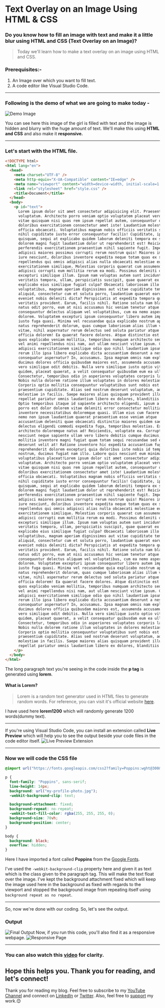 # Text Overlay on an Image Using HTML & CSS

### Do you know how to fill an image with text and make it a little blur using HTML and CSS (Text Overlay on an Image)?
> Today we'll learn  how to make a text overlay on an image using HTML and CSS.

### Prerequisites:- 
1. An Image over which you want to fill text.
2. A code editor like Visual Studio Code.

---

### Following is the demo of what we are going to make today - 
![Demo Image](https://dev-to-uploads.s3.amazonaws.com/uploads/articles/encmmz9az5y8tamoknei.png)

You can see here this image of the girl is filled with text and the image is hidden and blurry with the huge amount of text.
We'll make this using **HTML and CSS** and also make it **responsive.**

---

### Let's start with the HTML file.

```html
<!DOCTYPE html>
<html lang="en">
  <head>
    <meta charset="UTF-8" />
    <meta http-equiv="X-UA-Compatible" content="IE=edge" />
    <meta name="viewport" content="width=device-width, initial-scale=1.0" />
    <link rel="stylesheet" href="style.css" />
    <title>Document</title>
  </head>
  <body>
    <p id="text">
      Lorem ipsum dolor sit amet consectetur adipisicing elit. Praesentium,
      voluptatum. Architecto porro veniam optio voluptatem placeat vero eligendi
      vitae quisquam nisi quas rem ipsum repellat autem, consequuntur quibusdam
      doloribus exercitationem consectetur amet iste! Laudantium molestiae
      officia obcaecati. Voluptatibus magnam nobis officiis veritatis suscipit
      nihil cupiditate iusto error consequuntur facilis! Cupiditate, ipsa
      quisquam, sequi at explicabo quidem laborum deleniti tempora ex similique,
      dolorem magni fugit laudantium dolor ut reprehenderit est! Reiciendis
      perferendis exercitationem praesentium nihil sapiente fugit. Impedit
      adipisci maiores possimus corrupti rerum nostrum quis! Maiores impedit
      iure nesciunt, doloribus inventore expedita neque totam quas ex sed fugit
      repellendus qui omnis adipisci alias nulla obcaecati molestiae eum, aut
      exercitationem similique. Molestias corporis quaerat cum assumenda,
      adipisci corrupti eum mollitia rerum ea modi. Possimus deleniti quaerat
      excepturi similique illum. Ipsum nam voluptas autem sunt incidunt
      veritatis tempora, ullam, perspiciatis suscipit, quae quaerat ex dolores
      explicabo eius similique fugiat culpa? Obcaecati laboriosam illo
      voluptatibus, magnam aperiam dignissimos aut vitae cupiditate tempora
      aliquid, consectetur cum et soluta porro, laudantium quaerat earum nostrum
      eveniet nobis deleniti dicta? Perspiciatis at expedita tempora quos
      veritatis provident. Earum, facilis nihil. Ratione soluta nam blanditiis
      natus odit porro, eum at nisi accusamus hic veniam tenetur atque
      consequuntur delectus aliquam vel voluptatibus, cum ea nemo aspernatur qui
      dolorem. Voluptatem excepturi ipsum consequuntur libero autem impedit
      iusto fuga quasi. Minima vel recusandae quia explicabo nostrum aperiam
      natus reprehenderit dolorum, quas cumque laboriosam alias illum voluptatem
      vitae, nihil aspernatur rerum delectus sed soluta pariatur atque ratione
      officia dolorem! Ea quaerat facere dolores. Atque distinctio est ratione
      quos explicabo veniam mollitia, temporibus numquam architecto sed iusto
      vel animi repellendus nisi nam, aut ullam nesciunt vitae ipsum. Commodi
      adipisci exercitationem similique odio quo nihil laudantium ipsum facere
      rerum illo ipsa libero explicabo dicta accusantium deserunt a nesciunt,
      consequatur aspernatur? In, accusamus. Ipsa magnam omnis nam explicabo,
      ducimus dolores officia quibusdam maiores est, assumenda accusamus eaque
      vero similique odit debitis. Nulla vero similique iusto optio vitae, natus
      quidem, placeat quaerat, a velit consequatur quibusdam eum ea ullam.
      Consectetur, temporibus odio in asperiores voluptates corporis laboriosam!
      Nobis nulla dolorem ratione illum voluptates in dolores molestias a!
      Corporis optio mollitia consequuntur voluptatibus sunt nobis est illo quod
      praesentium cupiditate. Alias sed nostrum deserunt voluptatum, ad
      molestiae in facilis. Saepe maiores alias quisquam provident illum
      repellat pariatur omnis laudantium libero ex dolores, blanditiis vero.
      Optio temporibus itaque id sapiente architecto eligendi, ipsum a iste aut
      porro est dolor dolorem vitae deleniti error consectetur mollitia
      inventore necessitatibus doloremque quasi. Ullam eius cum facere natus
      nemo non ipsum laudantium quaerat praesentium esse veniam atque
      accusantium deleniti quae obcaecati distinctio maiores quidem saepe
      delectus eligendi commodi expedita fuga, temporibus molestias. Explicabo
      architecto doloremque natus ad! Reiciendis, voluptate ea. Corrupti quod
      nesciunt neque sapiente ullam vero libero debitis cumque ducimus, modi,
      mollitia inventore magni fugiat quam totam sequi recusandae sed earum
      deserunt velit at! Ratione inventore hic expedita accusantium fugit eaque
      reprehenderit dolorem excepturi quia doloribus iste nobis id temporibus
      nostrum, ducimus fugiat nam illo. Labore quis nesciunt eum minima
      voluptatibus placeat!Lorem ipsum dolor sit amet consectetur adipisicing elit. Praesentium,
      voluptatum. Architecto porro veniam optio voluptatem placeat vero eligendi
      vitae quisquam nisi quas rem ipsum repellat autem, consequuntur quibusdam
      doloribus exercitationem consectetur amet iste! Laudantium molestiae
      officia obcaecati. Voluptatibus magnam nobis officiis veritatis suscipit
      nihil cupiditate iusto error consequuntur facilis! Cupiditate, ipsa
      quisquam, sequi at explicabo quidem laborum deleniti tempora ex similique,
      dolorem magni fugit laudantium dolor ut reprehenderit est! Reiciendis
      perferendis exercitationem praesentium nihil sapiente fugit. Impedit
      adipisci maiores possimus corrupti rerum nostrum quis! Maiores impedit
      iure nesciunt, doloribus inventore expedita neque totam quas ex sed fugit
      repellendus qui omnis adipisci alias nulla obcaecati molestiae eum, aut
      exercitationem similique. Molestias corporis quaerat cum assumenda,
      adipisci corrupti eum mollitia rerum ea modi. Possimus deleniti quaerat
      excepturi similique illum. Ipsum nam voluptas autem sunt incidunt
      veritatis tempora, ullam, perspiciatis suscipit, quae quaerat ex dolores
      explicabo eius similique fugiat culpa? Obcaecati laboriosam illo
      voluptatibus, magnam aperiam dignissimos aut vitae cupiditate tempora
      aliquid, consectetur cum et soluta porro, laudantium quaerat earum nostrum
      eveniet nobis deleniti dicta? Perspiciatis at expedita tempora quos
      veritatis provident. Earum, facilis nihil. Ratione soluta nam blanditiis
      natus odit porro, eum at nisi accusamus hic veniam tenetur atque
      consequuntur delectus aliquam vel voluptatibus, cum ea nemo aspernatur qui
      dolorem. Voluptatem excepturi ipsum consequuntur libero autem impedit
      iusto fuga quasi. Minima vel recusandae quia explicabo nostrum aperiam
      natus reprehenderit dolorum, quas cumque laboriosam alias illum voluptatem
      vitae, nihil aspernatur rerum delectus sed soluta pariatur atque ratione
      officia dolorem! Ea quaerat facere dolores. Atque distinctio est ratione
      quos explicabo veniam mollitia, temporibus numquam architecto sed iusto
      vel animi repellendus nisi nam, aut ullam nesciunt vitae ipsum. Commodi
      adipisci exercitationem similique odio quo nihil laudantium ipsum facere
      rerum illo ipsa libero explicabo dicta accusantium deserunt a nesciunt,
      consequatur aspernatur? In, accusamus. Ipsa magnam omnis nam explicabo,
      ducimus dolores officia quibusdam maiores est, assumenda accusamus eaque
      vero similique odit debitis. Nulla vero similique iusto optio vitae, natus
      quidem, placeat quaerat, a velit consequatur quibusdam eum ea ullam.
      Consectetur, temporibus odio in asperiores voluptates corporis laboriosam!
      Nobis nulla dolorem ratione illum voluptates in dolores molestias a!
      Corporis optio mollitia consequuntur voluptatibus sunt nobis est illo quod
      praesentium cupiditate. Alias sed nostrum deserunt voluptatum, ad
      molestiae in facilis. Saepe maiores alias quisquam provident illum
      repellat pariatur omnis laudantium libero ex dolores, blanditiis vero.
    </p>
  </body>
</html>
```
The long paragraph text you're seeing in the code inside the **p tag** is generated using **lorem**. 
#### What is Lorem?
> Lorem is a random text generator used in HTML files to generate random words. 
For reference, you can visit it's official website [here](https://loremipsum.io/).

I have used here **lorem1200** which will randomly generate 1200 words(dummy text). 

---

If you're using Visual Studio Code, you can install an extension called **Live Preview** which will help you to see the output beside your code files in the code editor itself. 
![Live Preview Extension](https://dev-to-uploads.s3.amazonaws.com/uploads/articles/haynvp8teibu3317j564.PNG)

---

### Now we will code the CSS file

```css
@import url("https://fonts.googleapis.com/css2?family=Poppins:wght@300&display=swap");

p {
  font-family: "Poppins", sans-serif;
  line-height: 14px;
  background: url("my-profile-photo.jpg");
  -webkit-background-clip: text;

  background-attachment: fixed;
  background-repeat: no-repeat;
  -webkit-text-fill-color: rgba(255, 255, 255, 0);
  background-size: 70vh;
  background-position: center;
}

body {
  background: black;
  overflow: hidden;
}
```
Here I have imported a font called **Poppins** from the [Google Fonts](https://fonts.google.com/).

I've used the `-webkit-background-clip` property here and given it as text which is the class given to the paragraph tag. This will make the text float over the image. 
I've kept the background attachment fixed which will keep the image used here in the background as fixed with regards to the viewport and stopped the background image from repeating itself using `background repeat as no repeat`.

---

So, now we're done with our coding. So, let's see the output.
### Output
![Final Output](https://dev-to-uploads.s3.amazonaws.com/uploads/articles/gadmrpkwzo50ibsbe1yp.png)
Now, if you run this code, you'll also find it as a responsive webpage.
![Responsive Page](https://dev-to-uploads.s3.amazonaws.com/uploads/articles/gfmount5nlk89uaj0ajr.png)

---

### You can also watch this [video](https://bit.ly/3LKBpvk) for clarity.

## Hope this helps you. Thank you for reading, and let's connect!
Thank you for reading my blog. Feel free to subscribe to my [YouTube Channel](https://www.youtube.com/channel/UCsuzc8lqAbgUYo4yzpjtfSw) and connect on [LinkedIn](https://www.linkedin.com/in/susmita-dey-15a15a210/) or [Twitter](https://twitter.com/its_SusmitaDey).
Also, feel free to [support](https://www.buymeacoffee.com/susmitadey) my work.😊